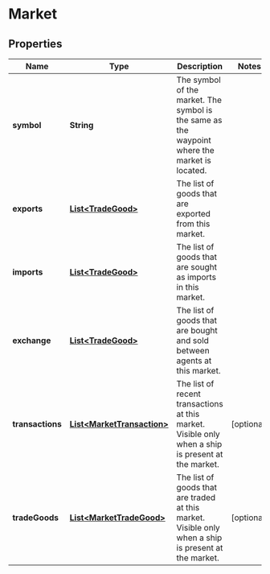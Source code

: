 

# Market



## Properties

| Name | Type | Description | Notes |
|------------ | ------------- | ------------- | -------------|
|**symbol** | **String** | The symbol of the market. The symbol is the same as the waypoint where the market is located. |  |
|**exports** | [**List&lt;TradeGood&gt;**](TradeGood.md) | The list of goods that are exported from this market. |  |
|**imports** | [**List&lt;TradeGood&gt;**](TradeGood.md) | The list of goods that are sought as imports in this market. |  |
|**exchange** | [**List&lt;TradeGood&gt;**](TradeGood.md) | The list of goods that are bought and sold between agents at this market. |  |
|**transactions** | [**List&lt;MarketTransaction&gt;**](MarketTransaction.md) | The list of recent transactions at this market. Visible only when a ship is present at the market. |  [optional] |
|**tradeGoods** | [**List&lt;MarketTradeGood&gt;**](MarketTradeGood.md) | The list of goods that are traded at this market. Visible only when a ship is present at the market. |  [optional] |



